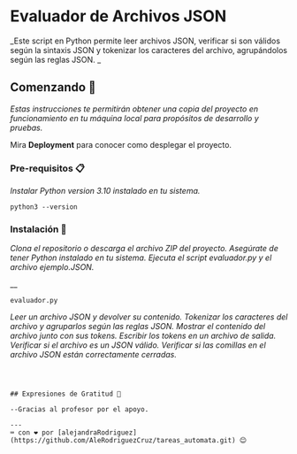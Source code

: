 # Evaluador de Archivos JSON

_Este script en Python permite leer archivos JSON, verificar si son válidos según la sintaxis JSON y 
tokenizar los caracteres del archivo, agrupándolos según las reglas JSON. _

## Comenzando 🚀

_Estas instrucciones te permitirán obtener una copia del proyecto en funcionamiento en tu máquina local para propósitos de desarrollo y pruebas._

Mira **Deployment** para conocer como desplegar el proyecto.


### Pre-requisitos 📋

_Instalar
Python version 3.10 instalado en tu sistema._

```
python3 --version
```

### Instalación 🔧

_Clona el repositorio o descarga el archivo ZIP del proyecto.
Asegúrate de tener Python instalado en tu sistema.
Ejecuta el script evaluador.py y el archivo ejemplo.JSON._

__

```
evaluador.py
```

_Leer un archivo JSON y devolver su contenido.
Tokenizar los caracteres del archivo y agruparlos según las reglas JSON.
Mostrar el contenido del archivo junto con sus tokens.
Escribir los tokens en un archivo de salida.
Verificar si el archivo es un JSON válido.
Verificar si las comillas en el archivo JSON están correctamente cerradas._
```



## Expresiones de Gratitud 🎁

--Gracias al profesor por el apoyo.

---
⌨️ con ❤️ por [alejandraRodriguez](https://github.com/AleRodriguezCruz/tareas_automata.git) 😊
